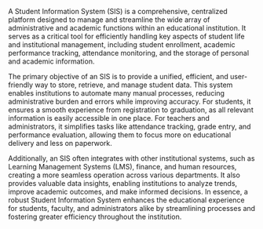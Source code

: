 A Student Information System (SIS) is a comprehensive, centralized platform designed to manage and streamline the wide array of administrative and academic functions within an educational institution. It serves as a critical tool for efficiently handling key aspects of student life and institutional management, including student enrollment, academic performance tracking, attendance monitoring, and the storage of personal and academic information.

The primary objective of an SIS is to provide a unified, efficient, and user-friendly way to store, retrieve, and manage student data. This system enables institutions to automate many manual processes, reducing administrative burden and errors while improving accuracy. For students, it ensures a smooth experience from registration to graduation, as all relevant information is easily accessible in one place. For teachers and administrators, it simplifies tasks like attendance tracking, grade entry, and performance evaluation, allowing them to focus more on educational delivery and less on paperwork.

Additionally, an SIS often integrates with other institutional systems, such as Learning Management Systems (LMS), finance, and human resources, creating a more seamless operation across various departments. It also provides valuable data insights, enabling institutions to analyze trends, improve academic outcomes, and make informed decisions. In essence, a robust Student Information System enhances the educational experience for students, faculty, and administrators alike by streamlining processes and fostering greater efficiency throughout the institution.
